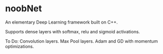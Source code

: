 # noobNet
An elementary Deep Learning framework built on C++.

Supports dense layers with softmax, relu and sigmoid activations.

To Do:
Convolution layers.
Max Pool layers.
Adam and GD with momentum optimizations.
